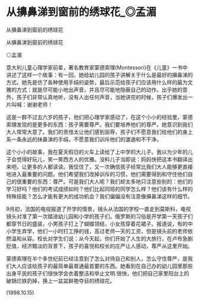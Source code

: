 # 从擤鼻涕到窗前的绣球花_◎孟湄

从擤鼻涕到窗前的绣球花

从擤鼻涕到窗前的绣球花

◎孟湄

意大利儿童心理学家前辈，著名教育家蒙德索理(Montessori)在《儿童》一书中讲述了这样一个故事：有一回，她给幼儿园的孩子讲解关于什么是最好的擤鼻涕的方式。她先是仿了各种使用手绢的姿势，最后示范给孩子们应该用什么样的最为文雅的方式：就是尽可能小地出声音，并且尽可能地隐蔽自己的动作。出乎她的意外，孩子们非常认真地听，没有人出任何声音，当她讲完的时候，孩子们爆发出一片叫喊：谢谢老师！

这是一群不过五六岁的孩子，他们把心理学家感动了，在这个小小的经验里，蒙德索理发现的是更多的东西：孩子需要尊严。我们要培养他们的尊严。她意识到我们大人常常大意了。我们的责怪太让他们感到屈辱，孩子们不愿意我们给他们的身上系一条永远的抹鼻涕的手绢，不愿意我们训斥他们的邋遢和不干净。

这个小小的故事，我在夏天假日的火车上读给了上中学的大儿子。我以为少年的儿子会觉得好玩儿，笑一笑西方人的优雅。没料儿子当即说：妈妈快把这本书翻译出来吧，让更多的人都读读。我怔住了，又一次确信孩子经常比我们大人能够更直接地进入最重要的问题。他们希望我们改掉训斥的习惯，他们需要得到和守住他们自己的很重要的东西：尊严。可是我们大人呢？我们却太多地只注意些别的：他们的学习好吗？他们的考试成绩如何？他们比起同班的同学怎么样？他们该有什么样的特殊技能？怎么才能有更大的成功机会？我们偏偏没有注意像擤鼻涕这样的细节。

9月初，法国的电视报道了开学的情景，镜头从法国的学校一直走到莫斯科，电视镜头对准了第一次踏进幼儿园和小学的孩子们。俄罗斯的习俗是开学第一天孩子们都穿节日的盛装，小男孩子打上了蝴蝶领结，小女孩穿着花裙子。报道说，有的中小学生弃学，他们一小时打工挣的钱，高过老师—天的工资，但是镜头前的老师依然温和从容。校长对学生们说：从今天起，你们开始了人生的大旅行，在卢布急剧贬值，经济黯淡的背景下，孩子的喜悦和校长的庄严让人感动，尊严从这里开始。

蒙德索理在半个多世纪前已经注意到了怎么对待自己和别人，怎么守住尊严，是我们大人应该给孩子的最简单最普通最首要的东西。她看到在自己办的幼儿园里那些出身平民的孩子们很快学会衣着整洁和举止文明.很快，他们把自己家里阳台上的破锅烂铁扔掉，换上一盆盆鲜艳夺目的绣球花。

(1998.10.15)